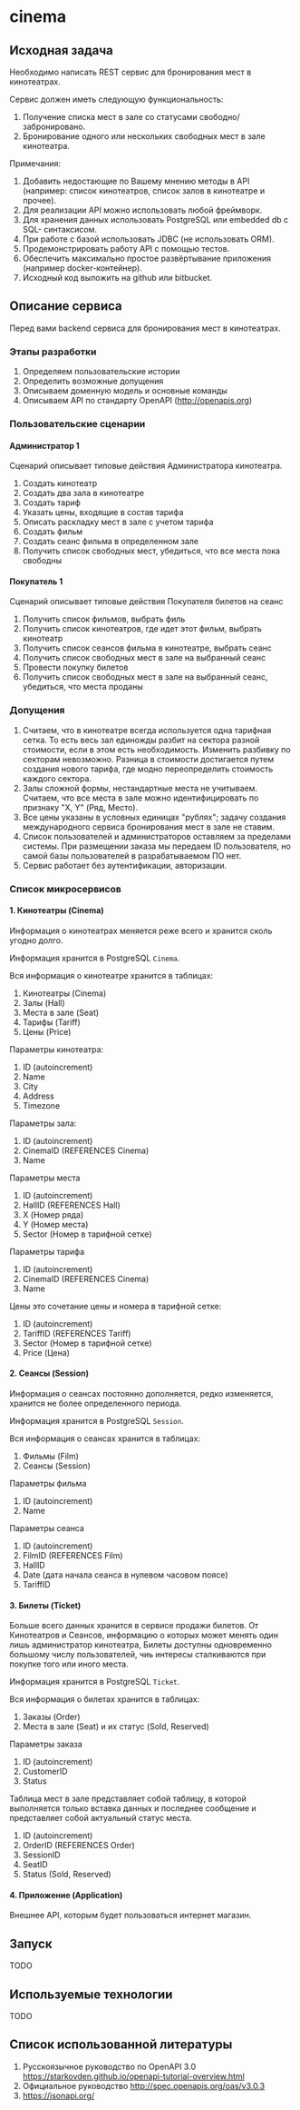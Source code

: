 # cinema

## Исходная задача

Необходимо написать REST сервис для бронирования мест в кинотеатрах.

Сервис должен иметь следующую функциональность:
1. Получение списка мест в зале со статусами свободно/забронировано. 
2. Бронирование одного или нескольких свободных мест в зале кинотеатра.

Примечания: 
1. Добавить недостающие по Вашему мнению методы в API (например: список 
кинотеатров, список залов в кинотеатре и прочее). 
2. Для реализации API можно использовать любой фреймворк. 
3. Для хранения данных использовать PostgreSQL или embedded db c SQL-
синтаксисом. 
4. При работе с базой использовать JDBC (не использовать ORM). 
5. Продемонстрировать работу API с помощью тестов. 
6. Обеспечить максимально простое развёртывание приложения (например 
docker-контейнер). 
7. Исходный код выложить на github или bitbucket.

## Описание сервиса

Перед вами backend сервиса для бронирования мест в кинотеатрах.

### Этапы разработки

1. Определяем пользовательские истории
2. Определить возможные допущения
3. Описываем доменную модель и основные команды
4. Описываем API по стандарту OpenAPI (http://openapis.org)

### Пользовательские сценарии

#### Администратор 1

Сценарий описывает типовые действия Администратора кинотеатра.
1. Создать кинотеатр
2. Создать два зала в кинотеатре
3. Создать тариф
4. Указать цены, входящие в состав тарифа
5. Описать раскладку мест в зале с учетом тарифа
6. Создать фильм
7. Создать сеанс фильма в определенном зале
8. Получить список свободных мест, убедиться, что все места пока свободны

#### Покупатель 1

Сценарий описывает типовые действия Покупателя билетов на сеанс

1. Получить список фильмов, выбрать филь
2. Получить список кинотеатров, где идет этот фильм, выбрать кинотеатр
3. Получить список сеансов фильма в кинотеатре, выбрать сеанс
4. Получить список свободных мест в зале на выбранный сеанс
5. Провести покупку билетов
6. Получить список свободных мест в зале на выбранный сеанс, убедиться, что места проданы

### Допущения

1. Считаем, что в кинотеатре всегда используется одна тарифная сетка.
То есть весь зал единожды разбит на сектора разной стоимости, если в этом
есть необходимость. Изменить разбивку по секторам невозможно. Разница в
стоимости достигается путем создания нового тарифа, где модно переопределить
стоимость каждого сектора.
2. Залы сложной формы, нестандартные места не учитываем. Считаем, что
все места в зале можно идентифицировать по признаку "X, Y" (Ряд, Место).
3. Все цены указаны в условных единицах "рублях"; задачу создания
международного сервиса бронирования мест в зале не ставим.
4. Список пользователей и администраторов оставляем за пределами системы.
При размещении заказа мы передаем ID пользователя, но самой базы пользователей
в разрабатываемом ПО нет.
5. Сервис работает без аутентификации, авторизации.

### Список микросервисов

#### 1. Кинотеатры (Cinema)

Информация о кинотеатрах меняется реже всего и хранится сколь угодно долго.

Информация хранится в PostgreSQL `Cinema`.

Вся информация о кинотеатре хранится в таблицах:
1. Кинотеатры (Cinema)
2. Залы (Hall)
3. Места в зале (Seat)
4. Тарифы (Tariff)
5. Цены (Price)

Параметры кинотеатра:
1. ID (autoincrement)
2. Name
3. City
4. Address
5. Timezone

Параметры зала:
1. ID (autoincrement)
2. CinemaID (REFERENCES Cinema)
3. Name

Параметры места
1. ID (autoincrement)
2. HallID (REFERENCES Hall)
3. X (Номер ряда)
4. Y (Номер места)
5. Sector (Номер в тарифной сетке)

Параметры тарифа
1. ID (autoincrement)
2. CinemaID (REFERENCES Cinema)
3. Name

Цены это сочетание цены и номера в тарифной сетке:
1. ID (autoincrement)
2. TariffID (REFERENCES Tariff)
3. Sector (Номер в тарифной сетке)
4. Price (Цена)

#### 2. Сеансы (Session)

Информация о сеансах постоянно дополняется, редко изменяется,
хранится не более определенного периода.

Информация хранится в PostgreSQL `Session`.

Вся информация о сеансах хранится в таблицах:
1. Фильмы (Film)
2. Сеансы (Session)

Параметры фильма
1. ID (autoincrement)
2. Name

Параметры сеанса
1. ID (autoincrement)
2. FilmID (REFERENCES Film)
3. HallID
4. Date (дата начала сеанса в нулевом часовом поясе)
5. TariffID

#### 3. Билеты (Ticket)

Больше всего данных хранится в сервисе продажи билетов. От Кинотеатров и Сеансов,
информацию о которых может менять один лишь администратор кинотеатра, Билеты 
доступны одновременно большому числу пользователей, чиь интересы сталкиваются
при покупке того или иного места.

Информация хранится в PostgreSQL `Ticket`.

Вся информация о билетах хранится в таблицах:
1. Заказы (Order)
2. Места в зале (Seat) и их статус (Sold, Reserved)

Параметры заказа
1. ID (autoincrement)
2. CustomerID
3. Status

Таблица мест в зале представляет собой таблицу, в которой выполняется
только вставка данных и последнее сообщение и представляет собой
актуальный статус места.
1. ID (autoincrement)
2. OrderID (REFERENCES Order)
3. SessionID
4. SeatID
5. Status (Sold, Reserved)

#### 4. Приложение (Application)

Внешнее API, которым будет пользоваться интернет магазин.

## Запуск

TODO

## Используемые технологии

TODO

## Список использованной литературы

1. Русскоязычное руководство по OpenAPI 3.0 https://starkovden.github.io/openapi-tutorial-overview.html
2. Официальное руководство http://spec.openapis.org/oas/v3.0.3
3. https://jsonapi.org/